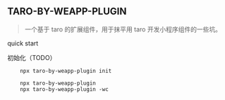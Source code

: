 TARO-BY-WEAPP-PLUGIN
-----



> 一个基于 taro 的扩展组件，用于抹平用 taro 开发小程序组件的一些坑。



quick start

初始化（TODO）

```shell
	npx taro-by-weapp-plugin init
```



```shell
	npx taro-by-weapp-plugin
	npx taro-by-weapp-plugin -wc
	
```

